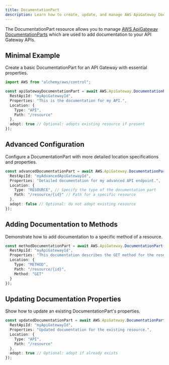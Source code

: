 ```yaml
---
title: DocumentationPart
description: Learn how to create, update, and manage AWS ApiGateway DocumentationParts using Alchemy Cloud Control.
---
```



The DocumentationPart resource allows you to manage [AWS ApiGateway DocumentationParts](https://docs.aws.amazon.com/apigateway/latest/userguide/) which are used to add documentation to your API Gateway APIs.

## Minimal Example

Create a basic DocumentationPart for an API Gateway with essential properties.

```ts
import AWS from "alchemy/aws/control";

const apiGatewayDocumentationPart = await AWS.ApiGateway.DocumentationPart("basicDocumentationPart", {
  RestApiId: "myApiGatewayId",
  Properties: "This is the documentation for my API.",
  Location: {
    Type: "API",
    Path: "/resource"
  },
  adopt: true // Optional: adopts existing resource if present
});
```

## Advanced Configuration

Configure a DocumentationPart with more detailed location specifications and properties.

```ts
const advancedDocumentationPart = await AWS.ApiGateway.DocumentationPart("advancedDocumentationPart", {
  RestApiId: "myAdvancedApiGatewayId",
  Properties: "Detailed documentation for my advanced API endpoint.",
  Location: {
    Type: "RESOURCE", // Specify the type of the documentation part
    Path: "/resource/{id}" // Path for a specific resource
  },
  adopt: false // Optional: do not adopt existing resource
});
```

## Adding Documentation to Methods

Demonstrate how to add documentation to a specific method of a resource.

```ts
const methodDocumentationPart = await AWS.ApiGateway.DocumentationPart("methodDocumentationPart", {
  RestApiId: "myApiGatewayId",
  Properties: "This documentation describes the GET method for the resource.",
  Location: {
    Type: "METHOD",
    Path: "/resource/{id}",
    Method: "GET"
  }
});
```

## Updating Documentation Properties

Show how to update an existing DocumentationPart's properties.

```ts
const updatedDocumentationPart = await AWS.ApiGateway.DocumentationPart("updatedDocumentationPart", {
  RestApiId: "myApiGatewayId",
  Properties: "Updated documentation for the existing resource.",
  Location: {
    Type: "API",
    Path: "/resource"
  },
  adopt: true // Optional: adopt if already exists
});
```
